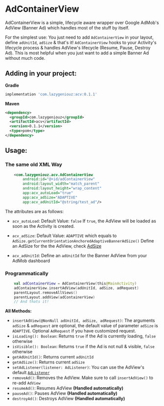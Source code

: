 # AdContainerView

AdContainerView is a simple, lifecycle aware wrapper over Google AdMob's AdView (Banner Ad) which handles most of the stuff by itself.

For the simplest use: 
You just need to add `AdContainerView` in your layout, define `adUnitId`, `adSize` & that's it!
`AdContainerView` hooks to your Activity's lifecycle process & handles AdView's lifecycle (Resume, Pause, Destroy Ad).
This is most helpful when you just want to add a simple Banner Ad without much code.
## Adding in your project:
**Gradle**
```gradle
implementation 'com.lazygeniouz:acv:0.1.1'
```
**Maven**
```xml
<dependency>
  <groupId>com.lazygeniouz</groupId>
  <artifactId>acv</artifactId>
  <version>0.1.1</version>
  <type>pom</type>
</dependency>
```


## Usage:
### The same old XML Way
```xml
    <com.lazygeniouz.acv.AdContainerView
        android:id="@+id/adContainerView"
        android:layout_width="match_parent"
        android:layout_height="wrap_content"
        app:acv_autoLoad="true"
        app:acv_adSize="ADAPTIVE"
        app:acv_adUnitId="@string/test_ad"/>
```
The attributes are as follows:
  - `acv_autoLoad`:
    Default Value: `false`
    If `true`, the AdView will be loaded as soon as the Activity is created.

  - `acv_adSize`:
    Default Value: `ADAPTIVE` which equals to `AdSize.getCurrentOrientationAnchoredAdaptiveBannerAdSize()`
    Define an AdSize for the the AdView, check [AdSize](https://developers.google.com/android/reference/com/google/android/gms/ads/AdSize#field-summary)

  - `acv_adUnitId`:
    Define an `adUnitId` for the Banner AdView from your AdMob dashboard

### Programmatically
```kotlin
    val adContainerView = AdContainerView(this@MainActivity)
    adContainerView.insertAdView(adUnitId, adSize, adRequest)
    parentLayout.removeAllViews()
    parentLayout.addView(adContainerView)
    // And thats it!
```
**All Methods:**
 - `insertAdView(@NonNull adUnitId, adSize, adRequest)`:
    The arguments `adSize` & `adRequest` are optional, the default value of parameter `adSize` is `ADAPTIVE`.
    Optional `AdRequest` if you have customized request.
 - `isLoading(): Boolean`: Returns `true` if the Ad is currently loading, `false` otherwise
 - `isVisible(): Boolean`: Returns `true` if the Ad is not null & visible, `false` otherwise
 - `getAdUnitId()`: Returns current `adUnitId`
 - `getAdSize()`: Returns current `adSize`
 - `setAdListener(listener: AdListener)`: You can use the AdView's default [`AdListener`](https://developers.google.com/android/reference/com/google/android/gms/ads/AdListener)
 - `removeAd()`: Removes the AdView. Make sure to call `insertAdView()` to re-add `AdView`
 - `resumeAd()`: Resumes AdView **(Handled automatically)**
 - `pauseAd()`: Pauses AdView **(Handled automatically)**
 - `destroyAd()`: Destroys AdView **(Handled automatically)**